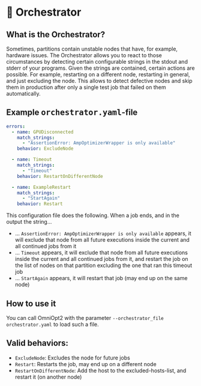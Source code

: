 # 🎼 Orchestrator

<!-- How to orchestrate how failing jobs should restart or be treated in general -->

<!-- Category: Advanced Usage -->

<div id="toc"></div>

## What is the Orchestrator?

Sometimes, partitions contain unstable nodes that have, for example, hardware issues. The Orchestrator allows you to react to those circumstances by detecting certain configurable strings in the stdout and stderr of your programs. Given the strings are contained, certain actions are possible. For example,
restarting on a different node, restarting in general, and just excluding the node. This allows to detect defective nodes and skip them in production after only a single test job that failed on them automatically.

## Example <samp>orchestrator.yaml</samp>-file

```yaml
errors:
  - name: GPUDisconnected
    match_strings:
      - "AssertionError: AmpOptimizerWrapper is only available"
    behavior: ExcludeNode

  - name: Timeout
    match_strings:
      - "Timeout"
    behavior: RestartOnDifferentNode

  - name: ExampleRestart
    match_strings:
      - "StartAgain"
    behavior: Restart
```

This configuration file does the following. When a job ends, and in the output the string...

- ... `AssertionError: AmpOptimizerWrapper is only available` appears, it will exclude that node from all future executions inside the current and all continued jobs from it
- ... `Timeout` appears, it will exclude that node from all future executions inside the current and all continued jobs from it, and restart the job on the list of nodes on that partition excluding the one that ran this timeout job
- ... `StartAgain` appears, it will restart that job (may end up on the same node)

## How to use it

You can call OmniOpt2 with the parameter `--orchestrator_file orchestrator.yaml` to load such a file.

## Valid behaviors:

- `ExcludeNode`: Excludes the node for future jobs
- `Restart`: Restarts the job, may end up on a different node
- `RestartOnDifferentNode`: Add the host to the excluded-hosts-list, and restart it (on another node)
